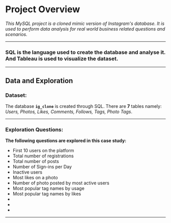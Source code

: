 # Project Overview

*This MySQL project is a cloned mimic version of Instagram's database. It is used to perform data analysis for real world business related questions and scenarios.*

-------------------------------------------------------------------------------------------------------------------------------------------------
### SQL is the language used to create the database and analyse it. And Tableau is used to visualize the dataset. 
-------------------------------------------------------------------------------------------------------------------------------------------------
## Data and Exploration

### Dataset: <br />

The database **`ig_clone`** is created through SQL. There are **7** tables namely: *Users, Photos, Likes, Comments, Follows, Tags, Photo Tags*.

-------------------------------------------------------------------------------------------------------------------------------------------------

### Exploration Questions: <br />
 
**The following questions are explored in this case study:**
 
- First 10 users on the platform
- Total number of registrations
- Total number of posts
- Number of Sign-ins per Day
- Inactive users
- Most likes on a photo
- Number of photo posted by most active users
- Most popular tag names by usage
- Most popular tag names by likes
-
-
-

-------------------------------------------------------------------------------------------------------------------------------------------------
